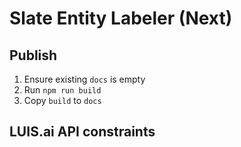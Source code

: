 # Slate Entity Labeler (Next)

## Publish

1. Ensure existing `docs` is empty
1. Run `npm run build`
1. Copy `build` to `docs`

## LUIS.ai API constraints